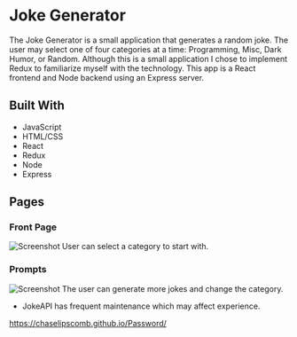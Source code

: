# Joke Generator

The Joke Generator is a small application that generates a random joke. The user may select one of four categories at a time: Programming, Misc, Dark Humor, or Random. Although this is a small application I chose to implement Redux to familiarize myself with the technology. This app is a React frontend and Node backend using an Express server. 

## Built With

* JavaScript
* HTML/CSS
* React
* Redux
* Node
* Express

## Pages


### Front Page
![Screenshot](frontpage.png)
User can select a category to start with.


### Prompts
![Screenshot](joke.png)
The user can generate more jokes and change the category.

* JokeAPI has frequent maintenance which may affect experience.

https://chaselipscomb.github.io/Password/